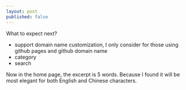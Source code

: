 ```yaml
---
layout: post
published: false
---
```


What to expect next?


- support domain name customization, I only consider for those using github pages and github domain name
- category
- search


Now in the home page, the excerpt is 5 words. Because I found it will be most elegant for both English and Chinese characters.
